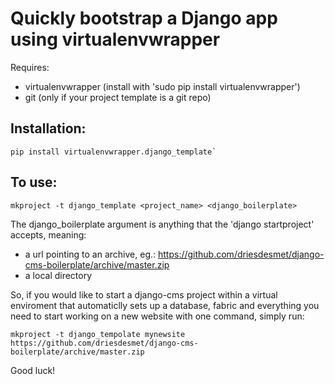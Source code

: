 # Quickly bootstrap a Django app using virtualenvwrapper

Requires:
* virtualenvwrapper (install with 'sudo pip install virtualenvwrapper')
* git (only if your project template is a git repo)

## Installation:

    pip install virtualenvwrapper.django_template`

## To use:

    mkproject -t django_template <project_name> <django_boilerplate>

The django_boilerplate argument is anything that the 'django startproject' accepts, meaning:

* a url pointing to an archive, eg.: https://github.com/driesdesmet/django-cms-boilerplate/archive/master.zip
* a local directory

So, if you would like to start a django-cms project within a virtual enviroment that automaticlly sets up a database, fabric
and everything you need to start working on a new website with one command, simply run:

    mkproject -t django_tempolate mynewsite https://github.com/driesdesmet/django-cms-boilerplate/archive/master.zip

Good luck!